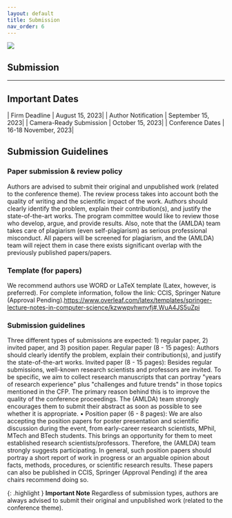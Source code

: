 ```yaml
---
layout: default
title: Submission
nav_order: 6
---
```

![](../../assets/images/bg_windmill.jpg)
## Submission
---

## Important Dates

| Firm Deadline           | August 15, 2023|
| Author Notification     | September 15, 2023|
| Camera-Ready Submission | October 15, 2023|
| Conference Dates        | 16-18 November, 2023|

## Submission Guidelines
### Paper submission & review policy
Authors are advised to submit their original and unpublished work (related to the conference theme).
The review process takes into account both the quality of writing and the scientific impact of the work. Authors should clearly identify the problem, explain their contribution(s), and justify the state-of-the-art works. The program committee would like to review those who develop, argue, and provide results.
Also, note that the (AMLDA) team takes care of plagiarism (even self-plagiarism) as serious professional misconduct. All papers will be screened for plagiarism, and the (AMLDA) team will reject them in case there exists significant overlap with the previously published papers/papers.
### Template (for papers)
We recommend authors use WORD or LaTeX template (Latex, however, is preferred). For complete information, follow the link: CCIS, Springer Nature (Approval Pending).https://www.overleaf.com/latex/templates/springer-lecture-notes-in-computer-science/kzwwpvhwnvfj#.WuA4JS5uZpi
### Submission guidelines
Three different types of submissions are expected: 1) regular paper, 2) invited paper, and 3) position paper.
Regular paper (8 - 15 pages): Authors should clearly identify the problem, explain their contribution(s), and justify the state-of-the-art works.
Invited paper (8 - 15 pages): Besides regular submissions, well-known research scientists and professors are invited. To be specific, we aim to collect research manuscripts that can portray "years of research experience" plus "challenges and future trends" in those topics mentioned in the CFP. The primary reason behind this is to improve the quality of the conference proceedings. The (AMLDA) team strongly encourages them to submit their abstract as soon as possible to see whether it is appropriate.
• Position paper (6 - 8 pages): We are also accepting the position papers for poster presentation and scientific discussion during the event, from early-career research scientists, MPhil, MTech and BTech students. This brings an opportunity for them to meet established research scientists/professors. Therefore, the (AMLDA) team strongly suggests participating. In general, such position papers should portray a short report of work in progress or an arguable opinion about facts, methods, procedures, or scientific research results. These papers can also be published in CCIS, Springer (Approval Pending) if the area chairs recommend doing so.

{: .highlight }
**Important Note**
Regardless of submission types, authors are always advised to submit their original and unpublished work (related to the conference theme).